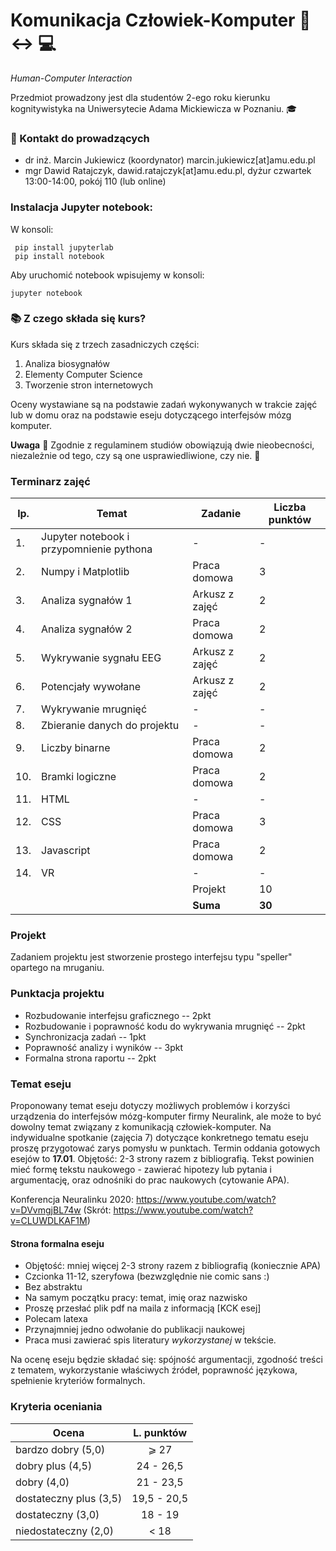 # Komunikacja Człowiek-Komputer :walking: :left_right_arrow: :computer:

*Human-Computer Interaction*


Przedmiot prowadzony jest dla studentów 2-ego roku kierunku kognitywistyka na Uniwersytecie Adama Mickiewicza w Poznaniu. :mortar_board:

### :e-mail: Kontakt do prowadzących

 * dr inż. Marcin Jukiewicz (koordynator) marcin.jukiewicz[at]amu.edu.pl
 * mgr Dawid Ratajczyk, dawid.ratajczyk[at]amu.edu.pl, dyżur czwartek 13:00-14:00, pokój 110 (lub online)

### Instalacja Jupyter notebook:
W konsoli:
```
 pip install jupyterlab
 pip install notebook
```
Aby uruchomić notebook wpisujemy w konsoli:
```
jupyter notebook
```

### :books: Z czego składa się kurs?

Kurs składa się z trzech zasadniczych części:
 1. Analiza biosygnałów
 2. Elementy Computer Science
 3. Tworzenie stron internetowych


Oceny wystawiane są na podstawie zadań wykonywanych w trakcie zajęć lub w domu oraz na podstawie eseju dotyczącego interfejsów mózg komputer.






 **Uwaga** :office: Zgodnie z regulaminem studiów obowiązują dwie nieobecności, niezależnie od tego, czy są one usprawiedliwione, czy nie. :blue_book:

### Terminarz zajęć
| lp. | Temat | Zadanie | Liczba punktów |						
| --- |	------- | ------- | ----------- |					
|1.|	Jupyter notebook i przypomnienie pythona	|	-	|	-	|
|2.|	Numpy i Matplotlib	|	Praca domowa	|	3	|
|3.|	Analiza sygnałów 1	|	Arkusz z zajęć	|	2	|
|4.|	Analiza sygnałów 2	|	Praca domowa	|	2	|
|5.|	Wykrywanie sygnału EEG 	|	Arkusz z zajęć	|	2	|
|6.|	Potencjały wywołane	|	Arkusz z zajęć	|	2	|
|7.| Wykrywanie mrugnięć | - | - |
|8.|	Zbieranie danych do projektu	|	-	|	-	|
|9.|	Liczby binarne 	|	Praca domowa	|	2	|
|10.|	Bramki logiczne	|	Praca domowa	|	2	|
|11.|	HTML	|	-	|	-	|
|12.|	CSS	|	Praca domowa	|	3	|
|13.|	Javascript	|	Praca domowa	|	2	|
|14.|	VR	|	-	|	-	|
|   |	 	| Projekt | 10 |
|  	|	 	| **Suma** | **30** |


### Projekt
Zadaniem projektu jest stworzenie prostego interfejsu typu "speller" opartego na mruganiu. 

### Punktacja projektu
* Rozbudowanie interfejsu graficznego -- 2pkt
* Rozbudowanie i poprawność kodu do wykrywania mrugnięć -- 2pkt
* Synchronizacja zadań -- 1pkt
* Poprawność analizy i wyników -- 3pkt
* Formalna strona raportu -- 2pkt

### Temat eseju

Proponowany temat eseju dotyczy możliwych problemów i korzyści urządzenia do interfejsów mózg-komputer firmy Neuralink, ale może to być dowolny temat związany z komunikacją człowiek-komputer. Na indywidualne spotkanie (zajęcia 7) dotyczące konkretnego tematu eseju proszę przygotować zarys pomysłu w punktach. Termin oddania gotowych esejów to **17.01**. Objętość: 2-3 strony razem z bibliografią. Tekst powinien mieć formę tekstu naukowego - zawierać hipotezy lub pytania i argumentację, oraz odnośniki do prac naukowych (cytowanie APA).

Konferencja Neuralinku 2020: https://www.youtube.com/watch?v=DVvmgjBL74w (Skrót: https://www.youtube.com/watch?v=CLUWDLKAF1M)

#### Strona formalna eseju
* Objętość: mniej więcej 2-3 strony razem z bibliografią (koniecznie APA)
* Czcionka 11-12, szeryfowa (bezwzględnie nie comic sans :)
* Bez abstraktu
* Na samym początku pracy: temat, imię oraz nazwisko
* Proszę przesłać plik pdf na maila z informacją [KCK esej]
* Polecam latexa
* Przynajmniej jedno odwołanie do publikacji naukowej
* Praca musi zawierać spis literatury *wykorzystanej* w tekście.

Na ocenę eseju będzie składać się: spójność argumentacji, zgodność treści z tematem, wykorzystanie właściwych źródeł, poprawność językowa, spełnienie kryteriów formalnych. 

### Kryteria oceniania

| Ocena | L. punktów |
|------------------------|:---------:|
| bardzo dobry (5,0)     | ⩾ 27    |
| dobry plus (4,5)       | 24 - 26,5 |
| dobry (4,0)            |  21 - 23,5  |
| dostateczny plus (3,5) | 19,5 - 20,5 |
| dostateczny (3,0)      | 18 - 19 |
| niedostateczny (2,0)   | < 18   |



